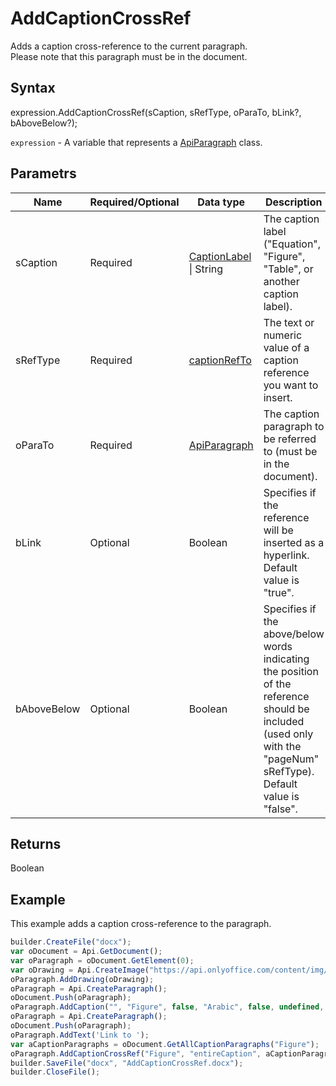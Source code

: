 # AddCaptionCrossRef

Adds a caption cross-reference to the current paragraph.
<br>Please note that this paragraph must be in the document.

## Syntax

expression.AddCaptionCrossRef(sCaption, sRefType, oParaTo, bLink?, bAboveBelow?);

`expression` - A variable that represents a [ApiParagraph](../ApiParagraph.md) class.

## Parametrs

| **Name** | **Required/Optional** | **Data type** | **Description** |
| ------------- | ------------- | ------------- | ------------- |
| sCaption | Required | [CaptionLabel](../../../Enumerations/CaptionLabel.md) &#124; String | The caption label ("Equation", "Figure", "Table", or another caption label). |
| sRefType | Required | [captionRefTo](../../../Enumerations/captionRefTo.md) | The text or numeric value of a caption reference you want to insert. |
| oParaTo | Required | [ApiParagraph](../ApiParagraph.md) | The caption paragraph to be referred to (must be in the document). |
| bLink | Optional | Boolean | Specifies if the reference will be inserted as a hyperlink. Default value is "true". |
| bAboveBelow | Optional | Boolean | Specifies if the above/below words indicating the position of the reference should be included (used only with the "pageNum" sRefType). Default value is "false". |

## Returns

Boolean

## Example

This example adds a caption cross-reference to the paragraph.

```javascript
builder.CreateFile("docx");
var oDocument = Api.GetDocument();
var oParagraph = oDocument.GetElement(0);
var oDrawing = Api.CreateImage("https://api.onlyoffice.com/content/img/docbuilder/examples/coordinate_aspects.png", 60 * 36000, 35 * 36000);
oParagraph.AddDrawing(oDrawing);
oParagraph = Api.CreateParagraph();
oDocument.Push(oParagraph);
oParagraph.AddCaption("", "Figure", false, "Arabic", false, undefined, "hyphen");
oParagraph = Api.CreateParagraph();
oDocument.Push(oParagraph);
oParagraph.AddText('Link to ');
var aCaptionParagraphs = oDocument.GetAllCaptionParagraphs("Figure");
oParagraph.AddCaptionCrossRef("Figure", "entireCaption", aCaptionParagraphs[0], true, false);
builder.SaveFile("docx", "AddCaptionCrossRef.docx");
builder.CloseFile();
```